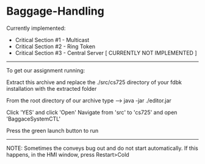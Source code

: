 # Baggage-Handling

Currently implemented:
- Critical Section #1 - Multicast
- Critical Section #2 - Ring Token
- Critical Section #3 - Central Server [ CURRENTLY NOT IMPLEMENTED ]

-------------------------------

To get our assignment running:

Extract this archive and replace the ./src/cs725 directory of your fdbk installation with the extracted folder

From the root directory of our archive type
--> java -jar ./editor.jar

Click 'YES' and click 'Open'
Navigate from 'src' to 'cs725' and open 'BaggaceSystemCTL'

Press the green launch button to run

-------------------------------

NOTE: Sometimes the conveys bug out and do not start automatically.
If this happens, in the HMI window, press Restart>Cold
